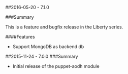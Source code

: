 ##2016-05-20 - 7.1.0

###Summary

This is a feature and bugfix release in the Liberty series.

####Features

- Support MongoDB as backend db


##2015-11-24 - 7.0.0
###Summary

- Initial release of the puppet-aodh module
